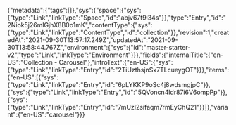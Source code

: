 {"metadata":{"tags":[]},"sys":{"space":{"sys":{"type":"Link","linkType":"Space","id":"abjv67t9l34s"}},"type":"Entry","id":"2Niok5j26mlGjhX8B0o1mK","contentType":{"sys":{"type":"Link","linkType":"ContentType","id":"collection"}},"revision":1,"createdAt":"2021-09-30T13:57:17.249Z","updatedAt":"2021-09-30T13:58:44.767Z","environment":{"sys":{"id":"master-starter-v2","type":"Link","linkType":"Environment"}}},"fields":{"internalTitle":{"en-US":"Collection - Carousel"},"introText":{"en-US":{"sys":{"type":"Link","linkType":"Entry","id":"2TiUzthsjnSx7TLcueygOT"}}},"items":{"en-US":[{"sys":{"type":"Link","linkType":"Entry","id":"6pLYKKP9oSc4j8wdsmgjpC"}},{"sys":{"type":"Link","linkType":"Entry","id":"5QVoncn4ldr87i6V6ompPp"}},{"sys":{"type":"Link","linkType":"Entry","id":"7mUzl2sifaqm7rmEyChQ21"}}]},"variant":{"en-US":"carousel"}}}